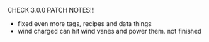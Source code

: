 CHECK 3.0.0 PATCH NOTES!!

- fixed even more tags, recipes and data things
- wind charged can hit wind vanes and power them. not finished